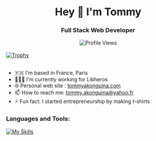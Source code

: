 <h1 align="center">Hey 👋 I'm Tommy</h1>
<h3 align="center">Full Stack Web Developer</h2>
  <div align="center">
    <img src="https://komarev.com/ghpvc/?username=takonguina&style=plastic" alt="Profile Views">
  </div>
  <br>
<div>
  <a href="https://github-profile-trophy.vercel.app/?username=takonguina&theme=juicyfresh">
    <img src="https://github-profile-trophy.vercel.app/?username=takonguina&theme=juicyfresh" alt="Trophy">
  </a>
</div>

<br>

- 🇫🇷 I'm based in France, Paris
- 👨🏾‍💻 I’m currently working for Libheros
- 🌐 Personal web site : [tommyakonguina.com](https://tommyakonguina.com)
- 📫 How to reach me: tommy.akonguina@yahoo.fr
- ⚡ Fun fact: I started entrepreneurship by making t-shirts

<h3 align="left">Languages and Tools:</h3>
  <div>
    <a href="https://skillicons.dev">
      <img src="https://skillicons.dev/icons?i=html,css,js,ts,react,vue,nodejs,express,git,python" alt="My Skills">
    </a>
  </div>
